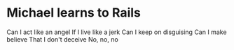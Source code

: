 Michael learns to Rails
==

Can I act like an angel
If I live like a jerk
Can I keep on disguising
Can I make believe
That I don't deceive
No, no, no
